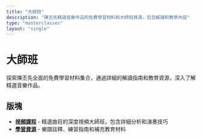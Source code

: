 ```yaml
---
title: "大師班"
description: "陳丕先精選音樂作品的免費學習材料和大師班資源，包含解讀和教學內容"
type: "masterclasses"
layout: "single"
---
```


# 大師班

探索陳丕先全面的免費學習材料集合，通過詳細的解讀指南和教育資源，深入了解精選音樂作品。

## 版塊

- **[視頻課程](/zh-tw/masterclasses/lessons/)** - 精選曲目的深度視頻大師班，包含詳細分析和演奏技巧
- **[學習資源](/zh-tw/masterclasses/resources/)** - 樂譜註釋、練習指南和補充教育材料